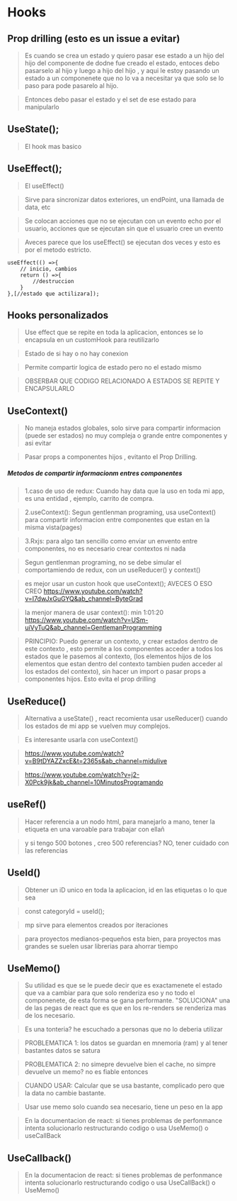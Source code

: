 
# Hooks

## Prop drilling (esto es un issue a evitar)
>Es cuando se crea un estado y quiero pasar ese estado a un hijo del hijo del componente de dodne fue creado el estado, entoces debo pasarselo al hijo y luego a hijo del hijo , y aqui le estoy pasando un estado a un componenete que no lo va a necesitar ya que solo se lo paso para pode pasarelo al hijo.

>Entonces debo pasar el estado y el set de ese estado para manipularlo
## UseState();
>El hook mas basico

## UseEffect();
>El useEffect() 

>Sirve para sincronizar datos exteriores, un endPoint, una llamada de data, etc

>Se colocan acciones que no se ejecutan con un evento echo por el usuario, acciones que se ejecutan sin que el usuario cree un evento

>Aveces parece que los useEffect() se ejecutan dos veces y esto es por el metodo estricto.

    useEffect(() =>{
        // inicio, cambios
        return () =>{
            //destruccion
        }
    },[//estado que actilizara]);

## Hooks personalizados
>Use effect que se repite en toda la aplicacion, entonces se lo encapsula en un customHook para reutilizarlo

>Estado de si hay o no hay conexion

>Permite compartir logica de estado pero no el estado mismo

>OBSERBAR QUE CODIGO RELACIONADO A ESTADOS SE REPITE Y ENCAPSULARLO 

## UseContext()
>No maneja estados globales, solo sirve para compartir informacion (puede ser estados) no muy compleja o grande entre componentes y asi evitar 

>Pasar props a componentes hijos , evitanto el Prop Drilling.

##### Metodos de compartir informacionm entres componentes
>1.caso de uso de redux: Cuando hay data que la uso en toda mi app, es una entidad , ejemplo, carrito de compra.

>2.useContext(): Segun gentlenman programing, usa useContext() para compartir informacion entre componentes que estan en la misma vista(pages)

>3.Rxjs: para algo tan sencillo como enviar un envento entre componentes, no es necesario crear contextos ni nada

>Segun gentlenman programing, no se debe simular el comportamiendo de redux, con un useReducer() y context()

>es mejor usar un custon hook que useContext(); AVECES O ESO CREO https://www.youtube.com/watch?v=I7dwJxGuGYQ&ab_channel=ByteGrad

> la menjor manera de usar context(): min 1:01:20
>https://www.youtube.com/watch?v=USm-uiVyTuQ&ab_channel=GentlemanProgramming


>PRINCIPIO: Puedo generar un contexto, y crear estados dentro de este contexto , esto permite a los componentes acceder a todos los estados que le pasemos al contexto, (los elementos hijos de los elementos que estan dentro del contexto tambien puden acceder al los estados del contexto), sin hacer un import o pasar props a componentes hijos. Esto evita el prop drilling

## UseReduce()
>Alternativa a useState() , react recomienta usar useReducer() cuando los estados de mi app se vuelven muy complejos.

>Es interesante usarla con useContext()

>https://www.youtube.com/watch?v=B9tDYAZZxcE&t=2365s&ab_channel=midulive

>https://www.youtube.com/watch?v=j2-X0Pck9jk&ab_channel=10MinutosProgramando

## useRef()
>Hacer referencia a un nodo html, para manejarlo a mano, tener la etiqueta en una varoable para trabajar con ellañ

>y si tengo 500 botones , creo 500 referencias? NO, tener cuidado con las referencias

## UseId()
>Obtener un iD unico en toda la aplicacion, id en las etiquetas o lo que sea

> const categoryId = useId();

> mp sirve para elementos creados por iteraciones

>para proyectos medianos-pequeños esta bien, para proyectos mas grandes se suelen usar librerias para ahorrar tiempo

## UseMemo()
>Su utilidad es que se le puede decir que es exactamenete el estado que va a cambiar para que solo renderiza eso y no todo el componenete, de esta forma se gana performante. "SOLUCIONA" una de las pegas de react que es que en los re-renders se renderiza mas de los necesario.

>Es una tonteria? he escuchado a personas que no lo deberia utilizar

>PROBLEMATICA 1: los datos se guardan en mnemoria (ram) y al tener bastantes datos se satura

>PROBLEMATICA 2: no simepre devuelve bien el cache, no simpre devuelve un memo? no es fiable entonces

>CUANDO USAR: Calcular que se usa bastante, complicado pero que la data no cambie bastante.

>Usar use memo solo cuando sea necesario, tiene un peso en la app

>En la documentacion de react: si tienes problemas de perfonmance intenta solucionarlo restructurando codigo o usa UseMemo() o useCallBack

## UseCallback()
>En la documentacion de react: si tienes problemas de perfonmance intenta solucionarlo restructurando codigo o usa UseCallBack() o UseMemo()
